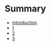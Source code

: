 # Summary

* [introduction](README.md)
* [1](ebook/01.1.md)
* [2](ebbok/01.2.md)
* [3](ebook/01.3.md)


